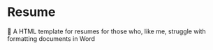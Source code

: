# Resume
📄 A HTML template for resumes for those who, like me, struggle with formatting documents in Word
